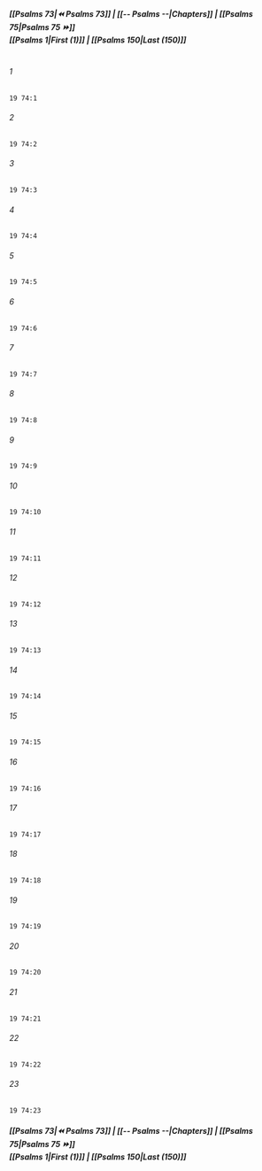 
##### **[[Psalms 73|⏪ Psalms 73]] | [[-- Psalms --|Chapters]] | [[Psalms 75|Psalms 75 ⏩]]**<br>**[[Psalms 1|First (1)]] | [[Psalms 150|Last (150)]]**<br><br>

###### 1
``` verse
19 74:1
```
###### 2
``` verse
19 74:2
```
###### 3
``` verse
19 74:3
```
###### 4
``` verse
19 74:4
```
###### 5
``` verse
19 74:5
```
###### 6
``` verse
19 74:6
```
###### 7
``` verse
19 74:7
```
###### 8
``` verse
19 74:8
```
###### 9
``` verse
19 74:9
```
###### 10
``` verse
19 74:10
```
###### 11
``` verse
19 74:11
```
###### 12
``` verse
19 74:12
```
###### 13
``` verse
19 74:13
```
###### 14
``` verse
19 74:14
```
###### 15
``` verse
19 74:15
```
###### 16
``` verse
19 74:16
```
###### 17
``` verse
19 74:17
```
###### 18
``` verse
19 74:18
```
###### 19
``` verse
19 74:19
```
###### 20
``` verse
19 74:20
```
###### 21
``` verse
19 74:21
```
###### 22
``` verse
19 74:22
```
###### 23
``` verse
19 74:23
```

##### **[[Psalms 73|⏪ Psalms 73]] | [[-- Psalms --|Chapters]] | [[Psalms 75|Psalms 75 ⏩]]**<br>**[[Psalms 1|First (1)]] | [[Psalms 150|Last (150)]]**

